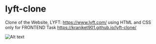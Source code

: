 # lyft-clone
Clone of the Website, LYFT: https://www.lyft.com/ using HTML and CSS only for FRONTEND Task
https://kraniket901.github.io/lyft-clone/

![Alt text](https://github.com/Kraniket901/lyft-clone/blob/main/9.png?raw=true)
